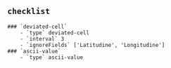 ## `checklist`
    ### `deviated-cell`
        - `type` deviated-cell
        - `interval` 3
        - `ignoreFields` ['Latitudine', 'Longitudine']
    ### `ascii-value`
        - `type` ascii-value